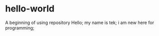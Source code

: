 # hello-world
A beginning of using repository
Hello; my name is tek; i am new here for programming;
